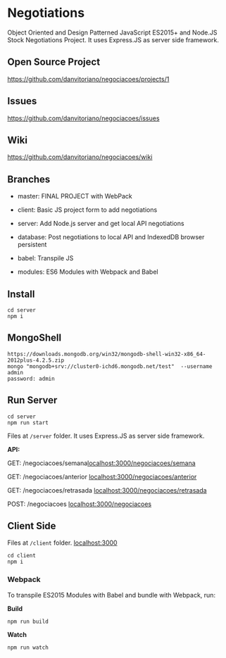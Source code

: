 # Negotiations

Object Oriented and Design Patterned JavaScript ES2015+ and Node.JS Stock Negotiations Project. It uses Express.JS as server side framework.

## Open Source Project

https://github.com/danvitoriano/negociacoes/projects/1

## Issues

https://github.com/danvitoriano/negociacoes/issues

## Wiki

https://github.com/danvitoriano/negociacoes/wiki

## Branches

- master: FINAL PROJECT with WebPack

- client: Basic JS project form to add negotiations
- server: Add Node.js server and get local API negotiations
- database: Post negotiations to local API and IndexedDB browser persistent
- babel: Transpile JS
- modules: ES6 Modules with Webpack and Babel

## Install

```
cd server
npm i
```

## MongoShell

```
https://downloads.mongodb.org/win32/mongodb-shell-win32-x86_64-2012plus-4.2.5.zip
mongo "mongodb+srv://cluster0-ichd6.mongodb.net/test"  --username admin
password: admin
```

## Run Server

```
cd server
npm run start
```

Files at `/server` folder.
It uses Express.JS as server side framework.

**API:**

GET: /negociacoes/semana[localhost:3000/negociacoes/semana](http://localhost:3000/negociacoes/semana)

GET: /negociacoes/anterior [localhost:3000/negociacoes/anterior](http://localhost:3000/negociacoes/anterior)

GET: /negociacoes/retrasada [localhost:3000/negociacoes/retrasada](http://localhost:3000/negociacoes/retrasada)

POST: /negociacoes [localhost:3000/negociacoes](http://localhost:3000/negociacoes)

## Client Side

Files at `/client` folder.
[localhost:3000](http://localhost:3000)

```
cd client
npm i
```

### Webpack

To transpile ES2015 Modules with Babel and bundle with Webpack, run:

**Build**

```
npm run build
```

**Watch**

```
npm run watch
```
